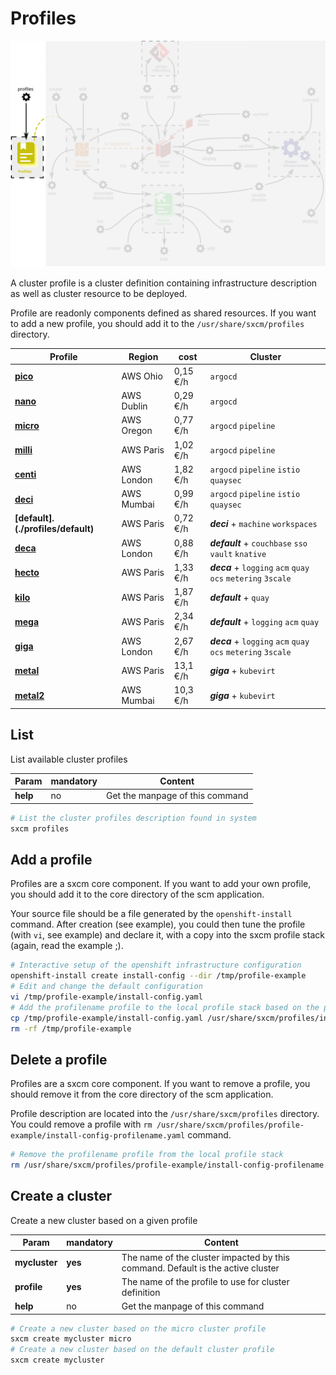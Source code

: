 # Profiles

![sxcm profiles](https://raw.githubusercontent.com/startxfr/sxcm/main/docs/img/verbs-profiles.svg)

A cluster profile is a cluster definition containing infrastructure description as well as cluster resource to be deployed.

Profile are readonly components defined as shared resources. If you want to add a new profile, you should add it
to the `/usr/share/sxcm/profiles` directory.

| Profile                            | Region     | cost     | Cluster                                                       |
| ---------------------------------- | ---------- | -------- | ------------------------------------------------------------- |
| **[pico](../profiles/pico)**       | AWS Ohio   | 0,15 €/h | `argocd`                                                      |
| **[nano](./profiles/nano)**        | AWS Dublin | 0,29 €/h | `argocd`                                                      |
| **[micro](../profiles/micro)**     | AWS Oregon | 0,77 €/h | `argocd` `pipeline`                                           |
| **[milli](../profiles/milli)**     | AWS Paris  | 1,02 €/h | `argocd` `pipeline`                                           |
| **[centi](../profiles/centi)**     | AWS London | 1,82 €/h | `argocd` `pipeline` `istio` `quaysec`                         |
| **[deci](../profiles/deci)**       | AWS Mumbai | 0,99 €/h | `argocd` `pipeline` `istio`  `quaysec`                        |
| **[default].(./profiles/default)** | AWS Paris  | 0,72 €/h | ***deci*** + `machine` `workspaces`                           |
| **[deca](../profiles/deca)**       | AWS London | 0,88 €/h | ***default*** + `couchbase` `sso` `vault` `knative`           |
| **[hecto](../profiles/hecto)**     | AWS Paris  | 1,33 €/h | ***deca*** + `logging` `acm` `quay` `ocs` `metering` `3scale` |
| **[kilo](../profiles/kilo)**       | AWS Paris  | 1,87 €/h | ***default*** + `quay`                                        |
| **[mega](../profiles/mega)**       | AWS Paris  | 2,34 €/h | ***default*** + `logging` `acm` `quay`                        |
| **[giga](../profiles/giga)**       | AWS London | 2,67 €/h | ***deca*** + `logging` `acm` `quay` `ocs` `metering` `3scale` |
| **[metal](../profiles/metal)**     | AWS Paris  | 13,1 €/h | ***giga*** +  `kubevirt`                                      |
| **[metal2](../profiles/metal2)**   | AWS Mumbai | 10,3 €/h | ***giga*** +  `kubevirt`                                      |

## List

List available cluster profiles

| Param    | mandatory | Content                         |
| -------- | --------- | ------------------------------- |
| **help** | no        | Get the manpage of this command |

```bash
# List the cluster profiles description found in system
sxcm profiles
```

## Add a profile

Profiles are a sxcm core component. If you want to add your own profile, you should add it to the core
directory of the scm application.

Your source file should be a file generated by the `openshift-install` command.
After creation (see example), you could then tune the profile (with `vi`, see example) and declare it,
with a copy into the sxcm profile stack (again, read the example ;).

```bash
# Interactive setup of the openshift infrastructure configuration
openshift-install create install-config --dir /tmp/profile-example
# Edit and change the default configuration
vi /tmp/profile-example/install-config.yaml
# Add the profilename profile to the local profile stack based on the previously created configuration
cp /tmp/profile-example/install-config.yaml /usr/share/sxcm/profiles/install-config-profilename.yaml
rm -rf /tmp/profile-example
```

## Delete a profile

Profiles are a sxcm core component. If you want to remove a profile, you should remove it from the core
directory of the scm application.

Profile description are located into the `/usr/share/sxcm/profiles` directory.
You could remove a profile with `rm /usr/share/sxcm/profiles/profile-example/install-config-profilename.yaml` command.

```bash
# Remove the profilename profile from the local profile stack
rm /usr/share/sxcm/profiles/profile-example/install-config-profilename.yaml
```

## Create a cluster

Create a new cluster based on a given profile

| Param         | mandatory | Content                                                                         |
| ------------- | --------- | ------------------------------------------------------------------------------- |
| **mycluster** | **yes**   | The name of the cluster impacted by this command. Default is the active cluster |
| **profile**   | **yes**   | The name of the profile to use for cluster definition                           |
| **help**      | no        | Get the manpage of this command                                                 |

```bash
# Create a new cluster based on the micro cluster profile
sxcm create mycluster micro
# Create a new cluster based on the default cluster profile
sxcm create mycluster
```
